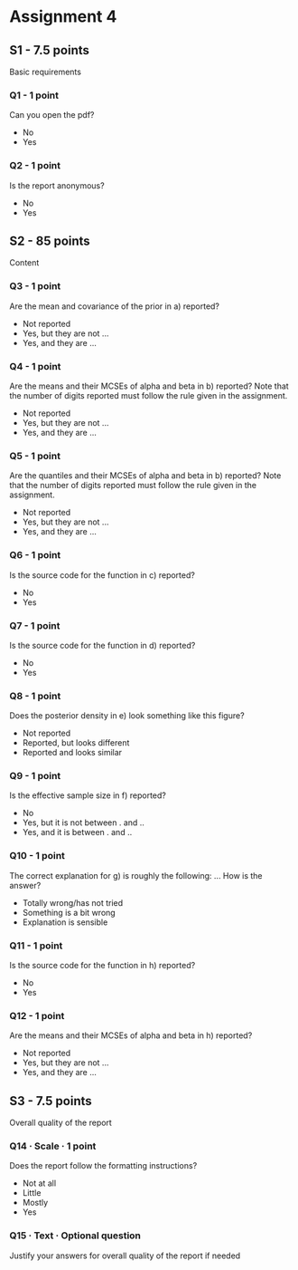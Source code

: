 # Assignment 4

## S1 - 7.5 points

Basic requirements

### Q1 - 1 point

Can you open the pdf?

- No
- Yes

### Q2 - 1 point

Is the report anonymous?

- No
- Yes

## S2 - 85 points

Content

### Q3 - 1 point

Are the mean and covariance of the prior in a) reported?

- Not reported
- Yes, but they are not ...
- Yes, and they are ...

### Q4 - 1 point

Are the means and their MCSEs of alpha and beta in b) reported? Note that
the number of digits reported must follow the rule given in the assignment.

- Not reported
- Yes, but they are not ...
- Yes, and they are ...

### Q5 - 1 point

Are the quantiles and their MCSEs of alpha and beta in b) reported? Note that
the number of digits reported must follow the rule given in the assignment.

- Not reported
- Yes, but they are not ...
- Yes, and they are ...

### Q6 - 1 point

Is the source code for the function in c) reported?

- No
- Yes

### Q7 - 1 point

Is the source code for the function in d) reported?

- No
- Yes

### Q8 - 1 point

Does the posterior density in e) look something like this figure?

- Not reported
- Reported, but looks different
- Reported and looks similar

### Q9 - 1 point

Is the effective sample size in f) reported?

- No
- Yes, but it is not between . and ..
- Yes, and it is between . and ..

### Q10 - 1 point

The correct explanation for g) is roughly the following:
...
How is the answer?

- Totally wrong/has not tried
- Something is a bit wrong
- Explanation is sensible

### Q11 - 1 point

Is the source code for the function in h) reported?

- No
- Yes

### Q12 - 1 point

Are the means and their MCSEs of alpha and beta in h) reported?

- Not reported
- Yes, but they are not ...
- Yes, and they are ...

## S3 - 7.5 points

Overall quality of the report

### Q14 · Scale · 1 point
Does the report follow the formatting instructions?

- Not at all
- Little
- Mostly
- Yes

### Q15 · Text · Optional question

Justify your answers for overall quality of the report if needed
